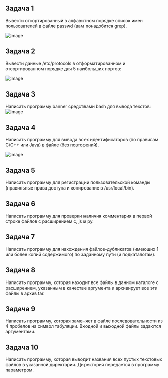 ## Задача 1

Вывести отсортированный в алфавитном порядке список имен пользователей в файле passwd (вам понадобится grep).  

![image](https://github.com/lckate/konfig_menegment/blob/f462e87fd8a691cadcef4cb98b61b8eb8bfb0031/%D0%A1%D0%BD%D0%B8%D0%BC%D0%BE%D0%BA%20%D1%8D%D0%BA%D1%80%D0%B0%D0%BD%D0%B0%20(1).png)


## Задача 2

Вывести данные /etc/protocols в отформатированном и отсортированном порядке для 5 наибольших портов:

![image]()

## Задача 3

Написать программу banner средствами bash для вывода текстов:
![image](https://github.com/lckate/konfig_menegment/blob/1e74e022486b70e76d47d1f71d2b8fea79749304/%D0%A1%D0%BD%D0%B8%D0%BC%D0%BE%D0%BA%20%D1%8D%D0%BA%D1%80%D0%B0%D0%BD%D0%B0%20(2)%20(2).png)



## Задача 4

Написать программу для вывода всех идентификаторов (по правилам C/C++ или Java) в файле (без повторений).

![image](https://github.com/lckate/konfig_menegment/blob/1e74e022486b70e76d47d1f71d2b8fea79749304/%D0%A1%D0%BD%D0%B8%D0%BC%D0%BE%D0%BA%20%D1%8D%D0%BA%D1%80%D0%B0%D0%BD%D0%B0%20(1)%20(2).png)

## Задача 5

Написать программу для регистрации пользовательской команды (правильные права доступа и копирование в /usr/local/bin).


## Задача 6

Написать программу для проверки наличия комментария в первой строке файлов с расширением c, js и py.

## Задача 7

Написать программу для нахождения файлов-дубликатов (имеющих 1 или более копий содержимого) по заданному пути (и подкаталогам).

## Задача 8

Написать программу, которая находит все файлы в данном каталоге с расширением, указанным в качестве аргумента и архивирует все эти файлы в архив tar.

## Задача 9

Написать программу, которая заменяет в файле последовательности из 4 пробелов на символ табуляции. Входной и выходной файлы задаются аргументами.

## Задача 10

Написать программу, которая выводит названия всех пустых текстовых файлов в указанной директории. Директория передается в программу параметром. 
